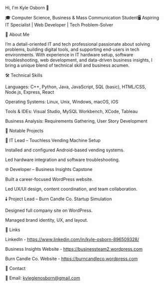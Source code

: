 Hi, I'm Kyle Osborn 👋

🎓 Computer Science, Business & Mass Communication Student🖥️ Aspiring IT Specialist | Web Developer | Tech Problem-Solver

💼 About Me

I’m a detail-oriented IT and tech professional passionate about solving problems, building digital tools, and supporting end-users in tech environments. With experience in IT hardware setup, software troubleshooting, web development, and data-driven business insights, I bring a unique blend of technical skill and business acumen.

🛠️ Technical Skills

Languages: C++, Python, Java, JavaScript, SQL (basic), HTML/CSS, Node.js, Express, React

Operating Systems: Linux, Unix, Windows, macOS, iOS

Tools & IDEs: Visual Studio, MySQL Workbench, XCode, Tableau

Business Analysis: Requirements Gathering, User Story Development

📂 Notable Projects

🔧 IT Lead – Touchless Vending Machine Setup

Installed and configured Android-based vending systems.

Led hardware integration and software troubleshooting.

🌐 Developer – Business Insights Capstone

Built a career-focused WordPress website.

Led UX/UI design, content coordination, and team collaboration.

🕯️ Project Lead – Burn Candle Co. Startup Simulation

Designed full company site on WordPress.

Managed brand identity, UX, and layout.

🔗 Links

LinkedIn - https://www.linkedin.com/in/kyle-osborn-896509328/

Business Insights Website - https://businessteam2.wordpress.com

Burn Candle Co. Website - https://burncandleco.wordpress.com

📢 Contact

📧 Email: kyleglenosborn@gmail.com
